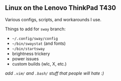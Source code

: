 ## Linux on the Lenovo ThinkPad T430

Various configs, scripts, and workarounds I use.


Things to add for `sway` branch:
- `~/.config/sway/config`
- `~/bin/swaystat` (and fonts)
- `~/bin/startsway`
- brightness trickery
- power issues
- custom builds (wlc, X, etc.)


_add `.vim/` and `.bash/` stuff that people will hate :)_
